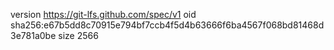 version https://git-lfs.github.com/spec/v1
oid sha256:e67b5dd8c70915e794bf7ccb4f5d4b63666f6ba4567f068bd81468d3e781a0be
size 2566
